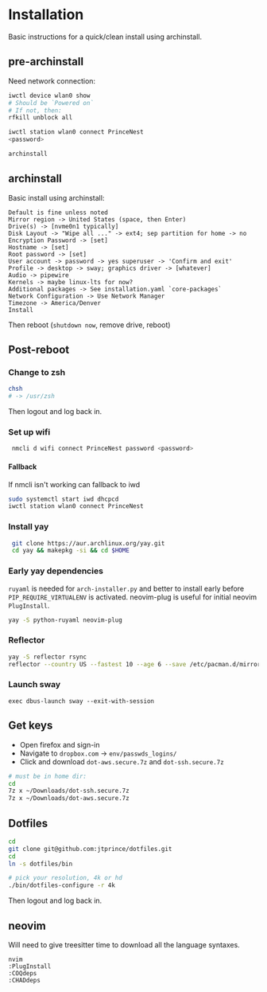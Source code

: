 # Installation

Basic instructions for a quick/clean install using archinstall.

## pre-archinstall

Need network connection:

```bash
iwctl device wlan0 show
# Should be `Powered on`
# If not, then:
rfkill unblock all

iwctl station wlan0 connect PrinceNest
<password>
```
```bash
archinstall
```

## archinstall

Basic install using archinstall:

```script
Default is fine unless noted
Mirror region -> United States (space, then Enter)
Drive(s) -> [nvme0n1 typically]
Disk Layout -> "Wipe all ..." -> ext4; sep partition for home -> no
Encryption Password -> [set]
Hostname -> [set]
Root password -> [set]
User account -> password -> yes superuser -> 'Confirm and exit'
Profile -> desktop -> sway; graphics driver -> [whatever]
Audio -> pipewire
Kernels -> maybe linux-lts for now?
Additional packages -> See installation.yaml `core-packages`
Network Configuration -> Use Network Manager
Timezone -> America/Denver
Install
```

Then reboot (`shutdown now`, remove drive, reboot)

## Post-reboot

### Change to zsh

```bash
chsh
# -> /usr/zsh
```

Then logout and log back in.

### Set up wifi
```bash
 nmcli d wifi connect PrinceNest password <password>
```

#### Fallback

If nmcli isn't working can fallback to iwd
```bash
sudo systemctl start iwd dhcpcd
iwctl station wlan0 connect PrinceNest
```

### Install yay

```bash
 git clone https://aur.archlinux.org/yay.git
 cd yay && makepkg -si && cd $HOME
 ```

### Early yay dependencies

`ruyaml` is needed for `arch-installer.py` and better to install early before
`PIP_REQUIRE_VIRTUALENV` is activated. neovim-plug is useful for initial
neovim `PlugInstall`.

```bash
yay -S python-ruyaml neovim-plug
```

### Reflector

```bash
yay -S reflector rsync
reflector --country US --fastest 10 --age 6 --save /etc/pacman.d/mirrorlist
```

### Launch sway

```
exec dbus-launch sway --exit-with-session
```

## Get keys

* Open firefox and sign-in
* Navigate to `dropbox.com` -> `env/passwds_logins/`
* Click and download `dot-aws.secure.7z` and `dot-ssh.secure.7z`

```bash
# must be in home dir:
cd
7z x ~/Downloads/dot-ssh.secure.7z
7z x ~/Downloads/dot-aws.secure.7z
```

## Dotfiles

```bash
cd
git clone git@github.com:jtprince/dotfiles.git
cd
ln -s dotfiles/bin

# pick your resolution, 4k or hd
./bin/dotfiles-configure -r 4k
```

Then logout and log back in.

## neovim

Will need to give treesitter time to download all the language syntaxes.

```
nvim
:PlugInstall
:COQdeps
:CHADdeps
```
